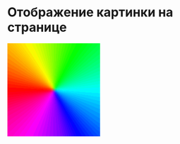<!DOCTYPE html>
<html lang="en">
<head>
    <meta charset="UTF-8">
    <meta name="viewport" content="width=device-width, initial-scale=1.0">
    <title>Отображение картинки</title>
</head>
<body>
    <h1>Отображение картинки на странице</h1>
    <img src="giftest.gif" alt="giftest">
</body>
</html>
